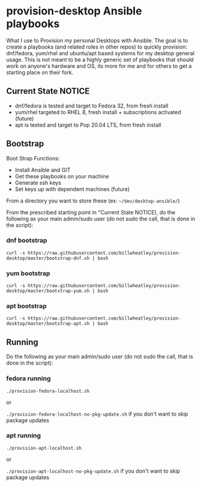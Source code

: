 # provision-desktop Ansible playbooks

What I use to Provision my personal Desktops with Ansible. The goal is to create a playbooks (and related roles in other repos) to quickly provision: dnf/fedora, yum/rhel and ubuntu/apt based systems for my desktop general usage.  This is not meant to be a highly generic set of playbooks that should work on anyone's hardware and OS, its more for me and for others to get a starting place on their fork.

## Current State NOTICE

* dnf/fedora is tested and target to Fedora 32, from fresh install
* yum/rhel targeted to RHEL 8, fresh install + subscriptions activated (future)
* apt is tested and target to Pop 20.04 LTS, from fresh install

## Bootstrap

Boot Strap Functions:

* Install Ansible and GIT
* Get these playbooks on your machine
* Generate ssh keys
* Set keys up with dependent machines (future)

From a directory you want to store these (ex: `~/dev/desktop-ansible/`)

From the prescribed starting point in "Current State NOTICE), do the following as your main admin/sudo user (do not sudo the call, that is done in the script):

### dnf bootstrap

`curl -s https://raw.githubusercontent.com/billwheatley/provision-desktop/master/bootstrap-dnf.sh | bash`

### yum bootstrap

`curl -s https://raw.githubusercontent.com/billwheatley/provision-desktop/master/bootstrap-yum.sh | bash`

### apt bootstrap

`curl -s https://raw.githubusercontent.com/billwheatley/provision-desktop/master/bootstrap-apt.sh | bash`

## Running

Do the following as your main admin/sudo user (do not sudo the call, that is done in the script):

### fedora running

`./provision-fedora-localhost.sh`

or

`./provision-fedora-localhost-no-pkg-update.sh` if you don't want to skip package updates

### apt running

`./provision-apt-localhost.sh`

or

`./provision-apt-localhost-no-pkg-update.sh` if you don't want to skip package updates
